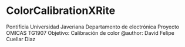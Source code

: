 # ColorCalibrationXRite 
  Pontificia Universidad Javeriana
  Departamento de electrónica
  Proyecto OMICAS
  TG1907
  Objetivo: Calibración de color
  @author: David Felipe Cuellar Diaz
